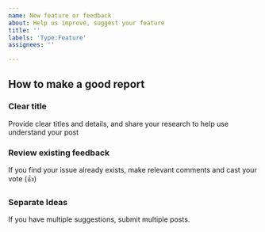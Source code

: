 ```yaml
---
name: New feature or feedback
about: Help us improve, suggest your feature
title: ''
labels: 'Type:Feature'
assignees: ''

---
```


## How to make a good report

### Clear title 
Provide clear titles and details, and share your research to help use understand your post

### Review existing feedback
If you find your issue already exists, make relevant comments and cast your vote (👍)

### Separate Ideas
If you have multiple suggestions, submit multiple posts.